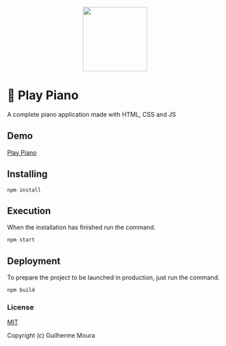 <p align="center">
  <img
    style="object: contain; height: 150px"
    src="https://raw.githubusercontent.com/glhrmoura/play-piano/master/src/images/logo.png"
  />
</p>

# 🎹 Play Piano

A complete piano application made with HTML, CSS and JS

## Demo

[Play Piano](https://prismatic-crepe-1793eb.netlify.app)

## Installing

```
npm install
```

## Execution

When the installation has finished run the command.

```
npm start
```

## Deployment

To prepare the project to be launched in production, just run the command.

```
npm build
```

### License

[MIT](https://github.com/glhrmoura/play-piano/blob/master/LICENSE)

Copyright (c) Guilherme Moura
